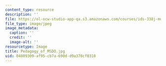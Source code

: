 ```yaml
---
content_type: resource
description: ''
file: https://ol-ocw-studio-app-qa.s3.amazonaws.com/courses/ids-338j-multidisciplinary-system-design-optimization-spring-2010/04809309af95cb7a690dd9a378cf0310_Pedagogy_of_MSDO.jpg
file_type: image/jpeg
image_metadata:
  caption: ''
  credit: ''
  image-alt: ''
resourcetype: Image
title: Pedagogy_of_MSDO.jpg
uid: 04809309-af95-cb7a-690d-d9a378cf0310
---
```

